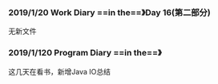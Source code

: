 ### 2019/1/20	Work Diary ==in the==》Day 16(第二部分)

无新文件

### 2019/1/120	Program Diary	==in the==》

这几天在看书，新增Java IO总结

